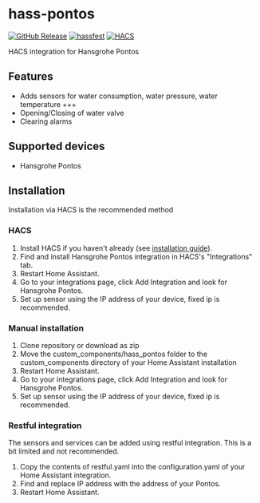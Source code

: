 # hass-pontos

[![GitHub Release](https://img.shields.io/github/release/sangvikh/hass-pontos.svg?style=flat)](https://github.com/sangvikh/hass-pontos/releases)
[![hassfest](https://img.shields.io/github/actions/workflow/status/sangvikh/hass-pontos/hassfest.yaml?branch=master&label=hassfest)](https://github.com/sangvikh/hass-pontos/actions/workflows/hassfest.yaml)
[![HACS](https://img.shields.io/github/actions/workflow/status/sangvikh/hass-pontos/validate.yaml?branch=master&label=HACS)](https://github.com/sangvikh/hass-pontos/actions/workflows/validate.yaml)

HACS integration for Hansgrohe Pontos

## Features

* Adds sensors for water consumption, water pressure, water temperature +++
* Opening/Closing of water valve
* Clearing alarms

## Supported devices

* Hansgrohe Pontos

## Installation

Installation via HACS is the recommended method

### HACS

1. Install HACS if you haven't already (see [installation guide](https://hacs.xyz/docs/configuration/basic/)).
2. Find and install Hansgrohe Pontos integration in HACS's "Integrations" tab.
3. Restart Home Assistant.
4. Go to your integrations page, click Add Integration and look for Hansgrohe Pontos.
5. Set up sensor using the IP address of your device, fixed ip is recommended.

### Manual installation

1. Clone repository or download as zip
2. Move the custom_components/hass_pontos folder to the custom_components directory of your Home Assistant installation
3. Restart Home Assistant.
4. Go to your integrations page, click Add Integration and look for Hansgrohe Pontos.
5. Set up sensor using the IP address of your device, fixed ip is recommended.

### Restful integration
The sensors and services can be added using restful integration. This is a bit limited and not recommended.

1. Copy the contents of restful.yaml into the configuration.yaml of your Home Assistant integration.
2. Find and replace IP address with the address of your Pontos.
3. Restart Home Assistant.
